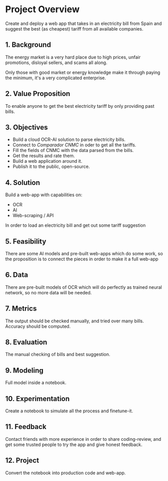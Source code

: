 # Project Overview
Create and deploy a web app that takes in an electricity bill from Spain
and suggest the best (as cheapest) tariff from all available companies.

## 1. Background
The energy market is a very hard place due to high prices, unfair promotions, disloyal sellers, and scams all along.

Only those with good market or energy knowledge make it through paying the minimum, it's a very complicated enterprise.

## 2. Value Proposition
To enable anyone to get the best electricity tariff by only providing past bills.

## 3. Objectives
- Build a cloud OCR-AI solution to parse electricity bills.
- Connect to *Comparador CNMC* in oder to get all the tariffs.
- Fill the fields of CNMC with the data parsed from the bills.
- Get the results and rate them.
- Build a web application around it.
- Publish it to the public, open-source.

## 4. Solution
Build a web-app with capabilities on:
- OCR
- AI
- Web-scraping / API

In order to load an electricity bill and get out some tariff suggestion

## 5. Feasibility
There are some AI models and pre-built web-apps which do some work,
so the proposition is to connect the pieces in order to make it a full web-app

## 6. Data
There are pre-built models of OCR which will do perfectly as trained neural network,
so no more data will be needed.

## 7. Metrics
The output should be checked manually, and tried over many bills. Accuracy should be computed.

## 8. Evaluation
The manual checking of bills and best suggestion.

## 9. Modeling
Full model inside a notebook.

## 10. Experimentation
Create a notebook to simulate all the process and finetune-it.

## 11. Feedback
Contact friends with more experience in order to share coding-review,
and get some trusted people to try the app and give honest feedback.

## 12. Project
Convert the notebook into production code and web-app.
